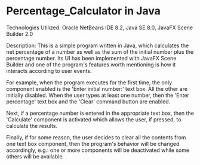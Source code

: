 # Percentage_Calculator in Java

Technologies Utilized: Oracle NetBeans IDE 8.2, Java SE 8.0, JavaFX Scene Builder 2.0

Description: This is a simple program written in Java, which calculates the net percentage of a number as well as the sum of the initial number plus the percentage number. Its UI has been implemented with JavaFX Scene Builder and one of the program's features worth mentioning is how it interacts according to user events.

For example, when the program executes for the first time, the only component enabled is the 'Enter initial number:' text box. All the other are initially disabled. When the user types at least one number, then the 'Enter percentage' text box and the 'Clear' command button are enabled.

Next, if a percentage number is entered in the appropriate text box, then the 'Calculate' component is activated which allows the user, if pressed, to calculate the results.

Finally, if for some reason, the user decides to clear all the contents from one text box component, then the program's behavior will be changed accordingly, e.g.: one or more components will be deactivated while some others will be available.
